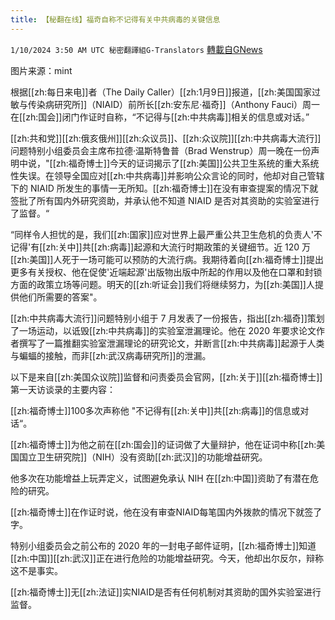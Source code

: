 ```yaml
---
title: 【秘翻在线】福奇自称不记得有关中共病毒的关键信息
---
```

`1/10/2024 3:50 AM UTC 秘密翻譯組G-Translators` [轉載自GNews](https://gnews.org/articles/2203162)

图片来源：mint

根据[[zh:每日来电]]者（The Daily Caller）[[zh:1月9日]]报道，[[zh:美国国家过敏与传染病研究所]]（NIAID）前所长[[zh:安东尼·福奇]]（Anthony Fauci）周一在[[zh:国会]]闭门作证时自称，“不记得与[[zh:中共病毒]]相关的信息或对话。”

[[zh:共和党]][[zh:俄亥俄州]][[zh:众议员]]、[[zh:众议院]][[zh:中共病毒大流行]]问题特别小组委员会主席布拉德·温斯特鲁普（Brad Wenstrup）周一晚在一份声明中说，"[[zh:福奇博士]]今天的证词揭示了[[zh:美国]]公共卫生系统的重大系统性失误。在领导全国应对[[zh:中共病毒]]并影响公众言论的同时，他却对自己管辖下的 NIAID 所发生的事情一无所知。[[zh:福奇博士]]在没有审查提案的情况下就签批了所有国内外研究资助，并承认他不知道 NIAID 是否对其资助的实验室进行了监督。“

“同样令人担忧的是，我们[[zh:国家]]应对世界上最严重公共卫生危机的负责人'不记得'有[[zh:关中]]共[[zh:病毒]]起源和大流行时期政策的关键细节。近 120 万[[zh:美国]]人死于一场可能可以预防的大流行病。我期待着向[[zh:福奇博士]]提出更多有关授权、他在促使'近端起源'出版物出版中所起的作用以及他在口罩和封锁方面的政策立场等问题。明天的[[zh:听证会]]我们将继续努力，为[[zh:美国]]人提供他们所需要的答案"。

[[zh:中共病毒大流行]]问题特别小组于 7 月发表了一份报告，指出[[zh:福奇]]策划了一场运动，以诋毁[[zh:中共病毒]]的实验室泄漏理论。他在 2020 年要求论文作者撰写了一篇推翻实验室泄漏理论的研究论文，并断言[[zh:中共病毒]]起源于人类与蝙蝠的接触，而非[[zh:武汉病毒研究所]]的泄漏。

以下是来自[[zh:美国众议院]]监督和问责委员会官网，[[zh:关于]][[zh:福奇博士]]第一天访谈录的主要内容：

[[zh:福奇博士]]100多次声称他 "不记得有[[zh:关中]]共[[zh:病毒]]的信息或对话“。

[[zh:福奇博士]]为他之前在[[zh:国会]]的证词做了大量辩护，他在证词中称[[zh:美国国立卫生研究院]]（NIH）没有资助[[zh:武汉]]的功能增益研究。

他多次在功能增益上玩弄定义，试图避免承认 NIH 在[[zh:中国]]资助了有潜在危险的研究。

[[zh:福奇博士]]在作证时说，他在没有审查NIAID每笔国内外拨款的情况下就签了字。

特别小组委员会之前公布的 2020 年的一封电子邮件证明，[[zh:福奇博士]]知道[[zh:中国]][[zh:武汉]]正在进行危险的功能增益研究。今天，他却出尔反尔，辩称这不是事实。

[[zh:福奇博士]]无[[zh:法证]]实NIAID是否有任何机制对其资助的国外实验室进行监督。
